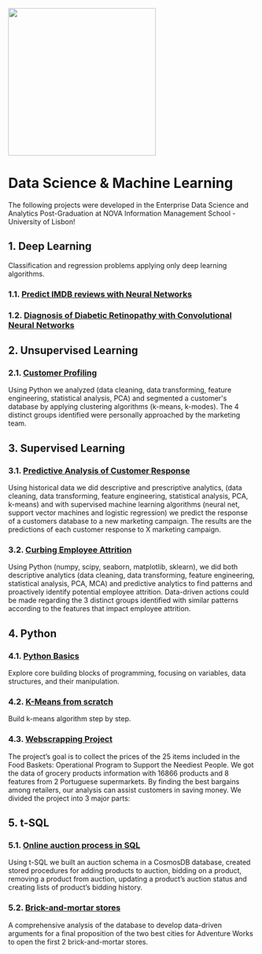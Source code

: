 <!DOCTYPE html>
<html lang="en">
<head>
    <meta charset="UTF-8">
    <meta name="viewport" content="width=device-width, initial-scale=1.0">
</head>
<body>

<img src="https://github.com/AndrePatchy/NOVA-IMS/blob/main/novaimsimage.png?raw=true" width="300" height="300" /> 

<h1>Data Science & Machine Learning</h1>
<p>The following projects were developed in the Enterprise Data Science and Analytics Post-Graduation at NOVA Information Management School - University of Lisbon!</p>

<h2>1. Deep Learning</h2>
<p>Classification and regression problems applying only deep learning algorithms.</p>

<h3>
    <span class="subheading">1.1.</span>
    <a href="https://github.com/AndrePatchy/nova-ims/blob/main/Machine%20Learning/Deep%20Learning/Neural%20Net/predict_imdb_reviews.ipynb" target="_blank">Predict IMDB reviews with Neural Networks</a>
</h3>

<h3>
    <span class="subheading">1.2.</span>
    <a href="https://github.com/AndrePatchy/nova-ims/blob/main/Machine%20Learning/Deep%20Learning/CNN/diabetic_retinopathy_classification.ipynb" target="_blank">Diagnosis of Diabetic Retinopathy with Convolutional Neural Networks</a>
</h3>

<h2>2. Unsupervised Learning</h2>

<h3>
    <span class="subheading">2.1.</span>
    <a href="https://github.com/AndrePatchy/nova-ims/blob/main/Machine%20Learning/Unsupervised%20Learning/Deliverables/DSML_202223_Cluster_Group21_Notebook.ipynb" target="_blank">Customer Profiling</a>
</h3>
<p>Using Python we analyzed (data cleaning, data transforming, feature engineering, statistical analysis, PCA) and segmented a customer's database by applying clustering algorithms (k-means, k-modes). The 4 distinct groups identified were personally approached by the marketing team.</p>

<h2>3. Supervised Learning</h2>

<h3>
    <span class="subheading">3.1.</span>
    <a href="https://github.com/AndrePatchy/nova-ims/blob/main/Machine%20Learning/Supervised%20Learning/Deliverables/DSML_202223_Predictive_Group21_Notebook.ipynb" target="_blank">Predictive Analysis of Customer Response</a>
</h3>
 
Using historical data we did descriptive and prescriptive analytics, (data cleaning, data transforming, feature engineering, statistical analysis, PCA, k-means) and with supervised machine learning algorithms (neural net, support vector machines and logistic regression) we predict the response of a customers database to a new marketing campaign. The results are the predictions of each customer response to X marketing campaign. 

<h3>
    <span class="subheading">3.2.</span>
    <a href="https://github.com/AndrePatchy/nova-ims/tree/main/Machine%20Learning/Curbing%20Employee%20Attrition" target="_blank">Curbing Employee Attrition</a>
</h3>

Using Python (numpy, scipy, seaborn, matplotlib, sklearn), we did both descriptive analytics (data cleaning, data transforming, feature engineering, statistical analysis, PCA, MCA) and predictive analytics to find patterns and proactively identify potential employee attrition. Data-driven actions could be made regarding the 3 distinct groups identified with similar patterns according to the features that impact employee attrition. 

<h2>4. Python</h2>

<h3>
    <span class="subheading">4.1.</span>
    <a href="https://github.com/AndrePatchy/nova-ims/tree/main/python" target="_blank">Python Basics</a>
</h3>

Explore core building blocks of programming, focusing on variables, data structures, and their manipulation.

<h3>
    <span class="subheading">4.2.</span>
    <a href="https://github.com/AndrePatchy/nova-ims/tree/main/python" target="_blank">K-Means from scratch</a>
</h3>

Build k-means algorithm step by step.

<h3>
    <span class="subheading">4.3.</span>
    <a href="https://github.com/AndrePatchy/nova-ims/tree/main/python/webscrapping_project" target="_blank">Webscrapping Project</a>
</h3>

The project’s goal is to collect the prices of the 25 items included in the Food Baskets: Operational Program to Support the Neediest People. We got the data of grocery products information with 16866 products and 8 features from 2 Portuguese supermarkets. By finding the best bargains among retailers, our analysis can assist customers in saving money. We divided the project into 3 major parts:

<h2>5. t-SQL</h2>

<h3>
    <span class="subheading">5.1.</span>
    <a href="https://github.com/AndrePatchy/nova-ims/blob/main/t-sql/auction_script.sql" target="_blank">Online auction process in SQL</a>
</h3>

Using t-SQL we built an auction schema in a CosmosDB database, created stored procedures for adding products to auction, bidding on a product, removing a product from auction, updating a product’s auction status and creating lists of product’s bidding history. 

<h3>
    <span class="subheading">5.2.</span>
    <a href="https://github.com/AndrePatchy/nova-ims/tree/main/t-sql/part_2" target="_blank">Brick-and-mortar stores</a>
</h3>

A comprehensive analysis of the database to develop data-driven arguments for a final proposition of the two best cities for Adventure Works to open the first 2 brick-and-mortar stores. 

</body>
</html>
